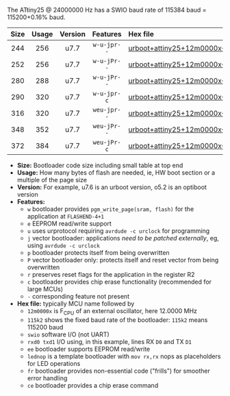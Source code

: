The ATtiny25 @ 24000000 Hz has a SWIO baud rate of 115384 baud = 115200+0.16% baud.

|Size|Usage|Version|Features|Hex file|
|:-:|:-:|:-:|:-:|:--|
|244|256|u7.7|`w-u-jpr--`|[urboot+attiny25+12m0000x+++57k6_swio_rxb0_txb1_lednop.hex](https://raw.githubusercontent.com/stefanrueger/urboot.hex/main/mcus/attiny25/external_oscillator/fcpu+12m0000_Hz/br+++57k6_bps/urboot+attiny25+12m0000x+++57k6_swio_rxb0_txb1_lednop.hex)|
|252|256|u7.7|`w-u-jPr--`|[urboot+attiny25+12m0000x+++57k6_swio_rxb0_txb1.hex](https://raw.githubusercontent.com/stefanrueger/urboot.hex/main/mcus/attiny25/external_oscillator/fcpu+12m0000_Hz/br+++57k6_bps/urboot+attiny25+12m0000x+++57k6_swio_rxb0_txb1.hex)|
|280|288|u7.7|`w-u-jPr--`|[urboot+attiny25+12m0000x+++57k6_swio_rxb0_txb1_lednop_fr.hex](https://raw.githubusercontent.com/stefanrueger/urboot.hex/main/mcus/attiny25/external_oscillator/fcpu+12m0000_Hz/br+++57k6_bps/urboot+attiny25+12m0000x+++57k6_swio_rxb0_txb1_lednop_fr.hex)|
|290|320|u7.7|`w-u-jpr-c`|[urboot+attiny25+12m0000x+++57k6_swio_rxb0_txb1_lednop_fr_ce.hex](https://raw.githubusercontent.com/stefanrueger/urboot.hex/main/mcus/attiny25/external_oscillator/fcpu+12m0000_Hz/br+++57k6_bps/urboot+attiny25+12m0000x+++57k6_swio_rxb0_txb1_lednop_fr_ce.hex)|
|316|320|u7.7|`weu-jpr--`|[urboot+attiny25+12m0000x+++57k6_swio_rxb0_txb1_ee_lednop.hex](https://raw.githubusercontent.com/stefanrueger/urboot.hex/main/mcus/attiny25/external_oscillator/fcpu+12m0000_Hz/br+++57k6_bps/urboot+attiny25+12m0000x+++57k6_swio_rxb0_txb1_ee_lednop.hex)|
|348|352|u7.7|`weu-jPr--`|[urboot+attiny25+12m0000x+++57k6_swio_rxb0_txb1_ee_lednop_fr.hex](https://raw.githubusercontent.com/stefanrueger/urboot.hex/main/mcus/attiny25/external_oscillator/fcpu+12m0000_Hz/br+++57k6_bps/urboot+attiny25+12m0000x+++57k6_swio_rxb0_txb1_ee_lednop_fr.hex)|
|372|384|u7.7|`weu-jPr-c`|[urboot+attiny25+12m0000x+++57k6_swio_rxb0_txb1_ee_lednop_fr_ce.hex](https://raw.githubusercontent.com/stefanrueger/urboot.hex/main/mcus/attiny25/external_oscillator/fcpu+12m0000_Hz/br+++57k6_bps/urboot+attiny25+12m0000x+++57k6_swio_rxb0_txb1_ee_lednop_fr_ce.hex)|

- **Size:** Bootloader code size including small table at top end
- **Usage:** How many bytes of flash are needed, ie, HW boot section or a multiple of the page size
- **Version:** For example, u7.6 is an urboot version, o5.2 is an optiboot version
- **Features:**
  + `w` bootloader provides `pgm_write_page(sram, flash)` for the application at `FLASHEND-4+1`
  + `e` EEPROM read/write support
  + `u` uses urprotocol requiring `avrdude -c urclock` for programming
  + `j` vector bootloader: applications *need to be patched externally*, eg, using `avrdude -c urclock`
  + `p` bootloader protects itself from being overwritten
  + `P` vector bootloader only: protects itself and reset vector from being overwritten
  + `r` preserves reset flags for the application in the register R2
  + `c` bootloader provides chip erase functionality (recommended for large MCUs)
  + `-` corresponding feature not present
- **Hex file:** typically MCU name followed by
  + `12m0000x` is F<sub>CPU</sub> of an external oscillator, here 12.0000 MHz
  + `115k2` shows the fixed baud rate of the bootloader: `115k2` means 115200 baud
  + `swio` software I/O (not UART)
  + `rxd0 txd1` I/O using, in this example, lines RX `D0` and TX `D1`
  + `ee` bootloader supports EEPROM read/write
  + `lednop` is a template bootloader with `mov rx,rx` nops as placeholders for LED operations
  + `fr` bootloader provides non-essential code ("frills") for smoother error handling
  + `ce` bootloader provides a chip erase command
